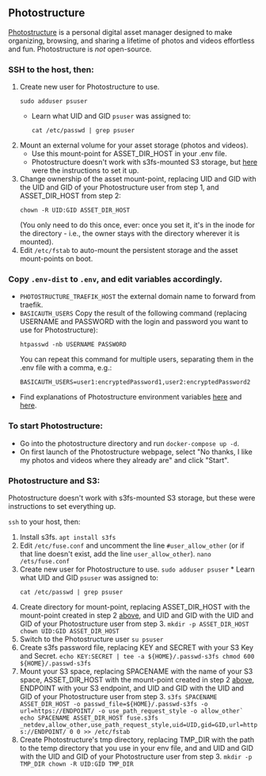 ## Photostructure

[Photostructure](https://photostructure.com/server/photostructure-for-servers/)
is a personal digital asset manager designed to make organizing, browsing, and sharing a lifetime of photos and videos effortless and fun. Photostructure is *not* open-source.

### SSH to the host, then:
1. Create new user for Photostructure to use.
    ```
    sudo adduser psuser
    ```
    * Learn what UID and GID `psuser` was assigned to:
      ```
      cat /etc/passwd | grep psuser
      ```
2. Mount an external volume for your asset storage (photos and videos).
   * Use this mount-point for ASSET_DIR_HOST in your .env file.
   * Photostructure doesn't work with s3fs-mounted S3 storage, but [here](#photostructure-and-s3) were the instructions to set it up.
3. Change ownership of the asset mount-point, replacing UID and GID with the UID and GID of your Photostructure user from step 1, and ASSET_DIR_HOST from step 2:
   ```
   chown -R UID:GID ASSET_DIR_HOST
   ```
   (You only need to do this once, ever: once you set it, it's in the inode for the directory - i.e., the owner stays with the directory wherever it is mounted).
4. Edit `/etc/fstab` to auto-mount the persistent storage and the asset mount-points on boot.


### Copy `.env-dist` to `.env`, and edit variables accordingly.
 * `PHOTOSTRUCTURE_TRAEFIK_HOST` the external domain name to forward from traefik.
 * `BASICAUTH_USERS` Copy the result of the following command (replacing USERNAME and PASSWORD with the login and password you want to use for Photostructure):
    ```
    htpasswd -nb USERNAME PASSWORD
    ```
    You can repeat this command for multiple users, separating them in the .env file with a comma, e.g.:
    ```
    BASICAUTH_USERS=user1:encryptedPassword1,user2:encryptedPassword2
    ```
 * Find explanations of Photostructure environment variables [here](https://photostructure.com/faq/environment-variables) and [here](https://github.com/photostructure/photostructure-for-servers/blob/main/defaults.env).

### To start Photostructure:
  * Go into the photostructure directory and run `docker-compose up -d`. 
  * On first launch of the Photostructure webpage, select "No thanks, I like my photos and videos where they already are" and click "Start".
  
  
### Photostructure and S3:
Photostructure doesn't work with s3fs-mounted S3 storage, but these were instructions to set everything up.

`ssh` to your host, then:
  1. Install s3fs.
    ```
    apt install s3fs
    ```
  2. Edit `/etc/fuse.conf` and uncomment the line `#user_allow_other` (or if that line doesn't exist, add the line `user_allow_other`).
    ```
    nano /ets/fuse.conf
    ```
  3. Create new user for Photostructure to use.
    ```
    sudo adduser psuser
    ```
    * Learn what UID and GID `psuser` was assigned to:
      ```
      cat /etc/passwd | grep psuser
      ```
  4. Create directory for mount-point, replacing ASSET_DIR_HOST with the mount-point created in step 2 [above](#ssh-to-the-host-then), and UID and GID with the UID and GID of your Photostructure user from step 3.
    ```
    mkdir -p ASSET_DIR_HOST
    chown UID:GID ASSET_DIR_HOST
    ```
  5. Switch to the Photostructure user
    ```
    su psuser
    ```
  6. Create s3fs password file, replacing KEY and SECRET with your S3 Key and Secret.
    ```
    echo KEY:SECRET | tee -a ${HOME}/.passwd-s3fs
    chmod 600 ${HOME}/.passwd-s3fs
    ```
  7. Mount your S3 space, replacing SPACENAME with the name of your S3 space, ASSET_DIR_HOST with the mount-point created in step 2 [above](#ssh-to-the-host-then), ENDPOINT with your S3 endpoint, and UID and GID with the UID and GID of your Photostructure user from step 3.
    ```
    s3fs SPACENAME ASSET_DIR_HOST -o passwd_file=${HOME}/.passwd-s3fs -o url=https://ENDPOINT/ -o use_path_request_style -o allow_other`
    echo SPACENAME ASSET_DIR_HOST fuse.s3fs _netdev,allow_other,use_path_request_style,uid=UID,gid=GID,url=https://ENDPOINT/ 0 0 >> /etc/fstab
    ```
  8. Create Photostructure's tmp directory, replacing TMP_DIR with the path to the temp directory that you use in your env file, and and UID and GID with the UID and GID of your Photostructure user from step 3.
    ```
    mkdir -p TMP_DIR
    chown -R UID:GID TMP_DIR
    ```
